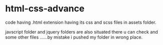 # html-css-advance

code having .html extension having its css and scss files in assets folder.

javscript folder and jquery folders are also situated there u can check and some other files ......by mistake i pushed my folder in wrong place.
